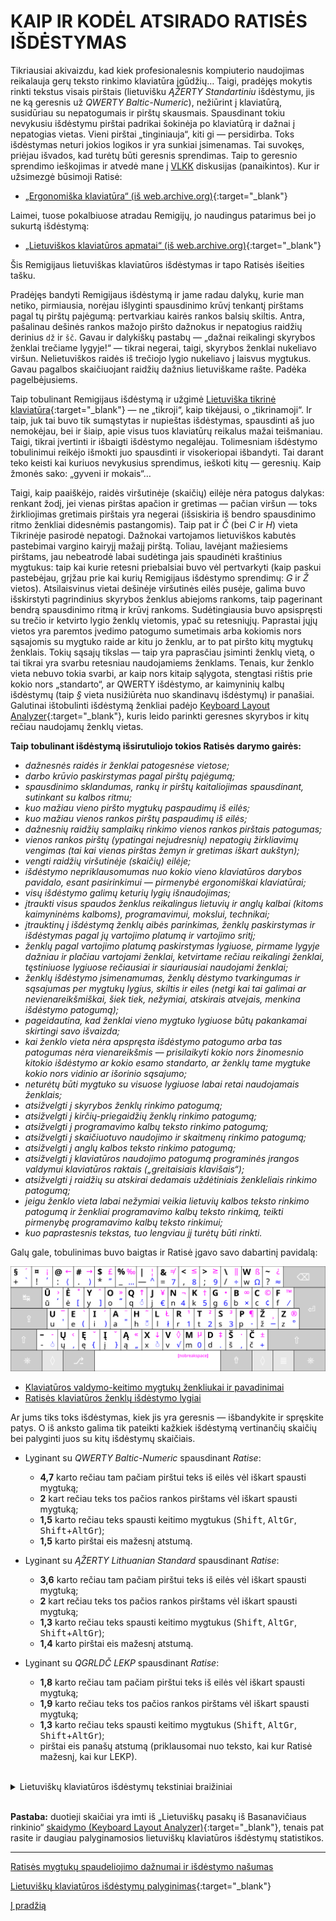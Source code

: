 
# KAIP IR KODĖL ATSIRADO RATISĖS IŠDĖSTYMAS

Tikriausiai akivaizdu, kad kiek profesionalesnis kompiuterio naudojimas reikalauja gerų teksto rinkimo klaviatūra įgūdžių… Taigi, pradėjęs mokytis rinkti tekstus visais pirštais (lietuvišku _ĄŽERTY Standartiniu_ išdėstymu, jis ne ką geresnis už _QWERTY Baltic-Numeric_), nežiūrint į klaviatūrą, susidūriau su nepatogumais ir pirštų skausmais. Spausdinant tokiu nevykusiu išdėstymu pirštai padrikai šokinėja po klaviatūrą ir dažnai į nepatogias vietas. Vieni pirštai „tinginiauja“, kiti gi — persidirba. Toks išdėstymas neturi jokios logikos ir yra sunkiai įsimenamas. Tai suvokęs, priėjau išvados, kad turėtų būti geresnis sprendimas. Taip to geresnio sprendimo ieškojimas ir atvedė mane į [VLKK](http://www.vlkk.lt/) diskusijas (panaikintos). Kur ir užsimezgė būsimoji Ratisė:

+ [„Ergonomiška klaviatūra“ (iš web.archive.org)](https://web.archive.org/web/20071101094827/http://www.vlkk.lt/diskusijos/tema.3095.1.html){:target="_blank"}

Laimei, tuose pokalbiuose atradau Remigijų, jo naudingus patarimus bei jo sukurtą išdėstymą:

+ [„Lietuviškos klaviatūros apmatai“ (iš web.archive.org)](https://web.archive.org/web/20080315055411/http://pradmenes.net/tekstu_katalogas/remigijus/klaviatura.html){:target="_blank"}

Šis Remigijaus lietuviškas klaviatūros išdėstymas ir tapo Ratisės išeities tašku.

Pradėjęs bandyti Remigijaus išdėstymą ir jame radau dalykų, kurie man netiko, pirmiausia, norėjau išlyginti spausdinimo krūvį tenkantį pirštams pagal tų pirštų pajėgumą: pertvarkiau kairės rankos balsių skiltis. Antra, pašalinau dešinės rankos mažojo piršto dažnokus ir nepatogius raidžių derinius ```dž``` ir ```šč```.  Gavau ir dalykiškų pastabų — „dažnai reikalingi skyrybos ženklai trečiame lygyje!“ — tikrai negerai, taigi, skyrybos ženklai nukeliavo viršun. Nelietuviškos raidės iš trečiojo lygio nukeliavo į laisvus mygtukus. Gavau pagalbos skaičiuojant raidžių dažnius lietuviškame rašte. Padėka pagelbėjusiems.

Taip tobulinant Remigijaus išdėstymą ir užgimė [Lietuviška tikrinė klaviatūra](images/sena_tikrine.png){:target="_blank"} — ne „tikroji“, kaip tikėjausi, o „tikrinamoji“. Ir taip, juk tai buvo tik sumąstytas ir nupieštas išdėstymas, spausdinti aš juo nemokėjau, bei ir šiaip, apie visus tuos klaviatūrų reikalus mažai teišmaniau. Taigi, tikrai įvertinti ir išbaigti išdėstymo negalėjau. Tolimesniam išdėstymo tobulinimui reikėjo išmokti juo spausdinti ir visokeriopai išbandyti. Tai darant teko keisti kai kuriuos nevykusius sprendimus, ieškoti kitų — geresnių. Kaip žmonės sako: „gyveni ir mokais“…

Taigi, kaip paaiškėjo, raidės viršutinėje (skaičių) eilėje nėra patogus dalykas: renkant žodį, jei vienas pirštas apačion ir gretimas — pačian viršun — toks žirkliojimas gretimais pirštais yra negerai (išsiskiria iš bendro spausdinimo ritmo ženkliai didesnėmis pastangomis). Taip pat ir _Č_ (bei _C_ ir _H_) vieta Tikrinėje pasirodė nepatogi. Dažnokai vartojamos lietuviškos kabutės pastebimai vargino kairyjį mažajį pirštą. Toliau, lavėjant mažiesiems pirštams, jau nebeatrodė labai sudėtinga jais spaudinėti kraštinius mygtukus: taip kai kurie retesni priebalsiai buvo vėl pertvarkyti (kaip paskui pastebėjau, grįžau prie kai kurių Remigijaus išdėstymo sprendimų: _G_ ir _Ž_ vietos). Atsilaisvinus vietai dešinėje viršutinės eilės pusėje, galima buvo išskirstyti pagrindinius skyrybos ženklus abiejoms rankoms, taip pagerinant bendrą spausdinimo ritmą ir krūvį rankoms. Sudėtingiausia buvo apsispręsti su trečio ir ketvirto lygio ženklų vietomis, ypač su retesniųjų. Paprastai jųjų vietos yra paremtos įvedimo patogumo sumetimais arba kokiomis nors sąsajomis su mygtuko raide ar kitu jo ženklu, ar to pat piršto kitų mygtukų ženklais. Tokių sąsajų tikslas — taip yra paprasčiau įsiminti ženklų vietą, o tai tikrai yra svarbu retesniau naudojamiems ženklams. Tenais, kur ženklo vieta nebuvo tokia svarbi, ar kaip nors kitaip sąlygota, stengtasi rištis prie kokio nors „standarto“, ar QWERTY išdėstymo, ar kaimyninių kalbų išdėstymų (taip _§_ vieta nusižiūrėta nuo skandinavų išdėstymų) ir panašiai. Galutinai ištobulinti išdėstymą ženkliai padėjo [Keyboard Layout Analyzer](http://patorjk.com/keyboard-layout-analyzer/#/main){:target="_blank"}, kuris leido parinkti geresnes skyrybos ir kitų rečiau naudojamų ženklų vietas.

__Taip tobulinant išdėstymą išsirutuliojo tokios Ratisės darymo gairės:__

 - _dažnesnės raidės ir ženklai patogesnėse vietose;_
 - _darbo krūvio paskirstymas pagal pirštų pajėgumą;_
 - _spausdinimo sklandumas, rankų ir pirštų kaitaliojimas spausdinant, sutinkant su kalbos ritmu;_
 - _kuo mažiau vieno piršto mygtukų paspaudimų iš eilės;_
 - _kuo mažiau vienos rankos pirštų paspaudimų iš eilės;_
 - _dažnesnių raidžių samplaikų rinkimo vienos rankos pirštais patogumas;_
 - _vienos rankos pirštų (ypatingai nejudresnių) nepatogių žirkliavimų vengimas (tai kai vienas pirštas žemyn ir gretimas iškart aukštyn);_
 - _vengti raidžių viršutinėje (skaičių) eilėje;_
 - _išdėstymo nepriklausomumas nuo kokio vieno klaviatūros darybos pavidalo, esant pasirinkimui — pirmenybė ergonomiškai klaviatūrai;_
 - _visų išdėstymo galimų keturių lygių išnaudojimas;_
 - _įtraukti visus spaudos ženklus reikalingus lietuvių ir anglų kalbai (kitoms kaimyninėms kalboms), programavimui, mokslui, technikai;_
 - _įtrauktinų į išdėstymą ženklų aibės parinkimas, ženklų paskirstymas ir išdėstymas pagal jų vartojimo platumą ir vartojimo sritį;_
 - _ženklų pagal vartojimo platumą paskirstymas lygiuose, pirmame lygyje dažniau ir plačiau vartojami ženklai, ketvirtame rečiau reikalingi ženklai, tęstiniuose lygiuose rečiausiai ir siauriausiai naudojami ženklai;_
 - _ženklų išdėstymo įsimenamumas, ženklų dėstymo tvarkingumas ir sąsajumas per mygtukų lygius, skiltis ir eiles (netgi kai tai galimai ar nevienareikšmiškai, šiek tiek, nežymiai, atskirais atvejais, menkina išdėstymo patogumą);_
 - _pageidautina, kad ženklai vieno mygtuko lygiuose būtų pakankamai skirtingi savo išvaizda;_
 - _kai ženklo vieta nėra apspręsta išdėstymo patogumo arba tas patogumas nėra vienareikšmis — prisilaikyti kokio nors žinomesnio kitokio išdėstymo ar kokio esamo standarto, ar ženklų tame mygtuke kokio nors vidinio ar išorinio sąsajumo;_
 - _neturėtų būti mygtuko su visuose lygiuose labai retai naudojamais ženklais;_
 - _atsižvelgti į skyrybos ženklų rinkimo patogumą;_
 - _atsižvelgti į kirčių-priegaidžių ženklų rinkimo patogumą;_
 - _atsižvelgti į programavimo kalbų teksto rinkimo patogumą;_
 - _atsižvelgti į skaičiuotuvo naudojimo ir skaitmenų rinkimo patogumą;_
 - _atsižvelgti į anglų kalbos teksto rinkimo patogumą;_
 - _atsižvelgti į klaviatūros naudojimo patogumą programinės įrangos valdymui klaviatūros raktais („greitaisiais klavišais“);_
 - _atsižvelgti į raidžių su atskirai dedamais uždėtiniais ženkleliais rinkimo patogumą;_
 - _jeigu ženklo vieta labai nežymiai veikia lietuvių kalbos teksto rinkimo patogumą ir ženkliai programavimo kalbų teksto rinkimą, teikti pirmenybę programavimo kalbų teksto rinkimui;_
 - _kuo paprastesnis tekstas, tuo lengviau jį turėtų būti rinkti._


Galų gale, tobulinimas buvo baigtas ir Ratisė įgavo savo dabartinį pavidalą:

![Lietuviškas ergonomiškas klaviatūros išdėstymas ŪĖYOQJ Ratisė](images/kb-lt-ratise-visi-zenklai.svg)

+ [Klaviatūros valdymo-keitimo mygtukų ženkliukai ir pavadinimai](klaviaturos-valdymo-mygtukai.md)
+ [Ratisės klaviatūros ženklų išdėstymo lygiai](ratises-isdestymo-lygiai.md)

Ar jums tiks toks išdėstymas, kiek jis yra geresnis — išbandykite ir spręskite patys. O iš anksto galima tik pateikti kažkiek išdėstymą vertinančių skaičių bei palyginti juos su kitų išdėstymų skaičiais.

+ Lyginant su _QWERTY Baltic-Numeric_ spausdinant _Ratise_:
   - __4,7__ karto rečiau tam pačiam pirštui teks iš eilės vėl iškart spausti mygtuką;
   - __2__ kart rečiau teks tos pačios rankos pirštams vėl iškart spausti mygtuką;
   - __1,5__ karto rečiau teks spausti keitimo mygtukus (<kbd>Shift</kbd>, <kbd>AltGr</kbd>, <kbd>Shift</kbd>+<kbd>AltGr</kbd>);
   - __1,5__ karto pirštai eis mažesnį atstumą.

+ Lyginant su _ĄŽERTY Lithuanian Standard_ spausdinant _Ratise_:
   - __3,6__ karto rečiau tam pačiam pirštui teks iš eilės vėl iškart spausti mygtuką;
   - __2__ kart rečiau teks tos pačios rankos pirštams vėl iškart spausti mygtuką;
   - __1,3__ karto rečiau teks spausti keitimo mygtukus (<kbd>Shift</kbd>, <kbd>AltGr</kbd>, <kbd>Shift</kbd>+<kbd>AltGr</kbd>);
   - __1,4__ karto pirštai eis mažesnį atstumą.

+ Lyginant su _QGRLDČ LEKP_ spausdinant _Ratise_:
   - __1,8__ karto rečiau tam pačiam pirštui teks iš eilės vėl iškart spausti mygtuką;
   - __1,9__ karto rečiau teks tos pačios rankos pirštams vėl iškart spausti mygtuką;
   - __1,3__ karto rečiau teks spausti keitimo mygtukus (<kbd>Shift</kbd>, <kbd>AltGr</kbd>, <kbd>Shift</kbd>+<kbd>AltGr</kbd>);
   - pirštai eis panašų atstumą (priklausomai nuo teksto, kai kur Ratisė mažesnį, kai kur LEKP).

<br>
<details>
<summary>Lietuviškų klaviatūros išdėstymų tekstiniai braižiniai</summary>
<pre style="font-size: 70%">


 ŪĖYOQJ Ratisė ISO:
┏━━━┯━━━┯━━━┯━━━┯━━━┯━━━┯━━━┯━━━┯━━━┯━━━┯━━━┯━━━┯━━━┳━━━━━━━┓
┃ + │ ! │ : │ . │ * │ _ │ — │ = │ , │ ; │ / │ W │ ? ┃     ⌫ ┃
┣━━━┷━┱─┴─┬─┴─┬─┴─┬─┴─┬─┴─┬─┴─┬─┴─┬─┴─┬─┴─┬─┴─┬─┴─┬─┺━┳━━━━━┫
┃ ↹   ┃ Ū │ Ė │ Y │ O │ Q │ J │ N │ K │ G │ B │ C │ F ┃     ┃
┣━━━━━┻┱──┴┬──┴┬──┴┬──┴┬──┴┬──┴┬──┴┬──┴┬──┴┬──┴┬──┴┬──┺┓  ⏎ ┃
┃ ⇬    ┃ U │ E │ I │ A │ H │ L │ R │ T │ S │ P │ Ž │ Z ┃    ┃
┣━━━━┳━┹─┬─┴─┬─┴─┬─┴─┬─┴─┬─┴─┬─┴─┬─┴─┬─┴─┬─┴─┬─┴─┲━┷━━━┻━━━━┫
┃ ⇧  ┃ - │ Ų │ Ę │ Į │ Ą │ X │ V │ M │ D │ Š │ Č ┃        ⇧ ┃
┣━━━━┻━┳━┷━┳━┷━┳━┷━┱─┴───┴───┴───┴───┴─┲━┷━┳━┷━┳━┻━┳━━━┳━━━━┫
┃ ⎈    ┃   ┃ ◊ ┃ ⎇ ┃                   ┃ ⇮ ┃   ┃ ◊ ┃ ≣ ┃  ⎈ ┃
┗━━━━━━┻━━━┻━━━┻━━━┻━━━━━━━━━━━━━━━━━━━┻━━━┻━━━┻━━━┻━━━┻━━━━┛

 QGRLDČ LEKP ISO:
┏━━━┯━━━┯━━━┯━━━┯━━━┯━━━┯━━━┯━━━┯━━━┯━━━┯━━━┯━━━┯━━━┳━━━━━━━┓
┃ ` │ / │ \ │ . │ , │ F │ ! │ W │ Ų │ Į │ ( │ ) │ : ┃     ⌫ ┃
┣━━━┷━┱─┴─┬─┴─┬─┴─┬─┴─┬─┴─┬─┴─┬─┴─┬─┴─┬─┴─┬─┴─┬─┴─┬─┺━┳━━━━━┫
┃ ↹   ┃ Q │ G │ R │ L │ D │ Č │ J │ U │ Ė │ Ę │ ? │ = ┃     ┃
┣━━━━━┻┱──┴┬──┴┬──┴┬──┴┬──┴┬──┴┬──┴┬──┴┬──┴┬──┴┬──┴┬──┺┓  ⏎ ┃
┃ ⇬    ┃ A │ K │ S │ T │ M │ P │ N │ E │ I │ O │ Y │ ' ┃    ┃
┣━━━━┳━┹─┬─┴─┬─┴─┬─┴─┬─┴─┬─┴─┬─┴─┬─┴─┬─┴─┬─┴─┬─┴─┲━┷━━━┻━━━━┫
┃ ⇧  ┃ ; │ Z │ X │ C │ V │ Ž │ Š │ B │ Ū │ Ą │ H ┃        ⇧ ┃
┣━━━━┻━┳━┷━┳━┷━┳━┷━┱─┴───┴───┴───┴───┴─┲━┷━┳━┷━┳━┻━┳━━━┳━━━━┫
┃ ⎈    ┃   ┃ ◊ ┃ ⎇ ┃                   ┃ ⇮ ┃   ┃ ◊ ┃ ≣ ┃  ⎈ ┃
┗━━━━━━┻━━━┻━━━┻━━━┻━━━━━━━━━━━━━━━━━━━┻━━━┻━━━┻━━━┻━━━┻━━━━┛

 ĄŽERTY Lithuanian Standard ISO:
┏━━━┯━━━┯━━━┯━━━┯━━━┯━━━┯━━━┯━━━┯━━━┯━━━┯━━━┯━━━┯━━━┳━━━━━━━┓
┃ ` │ ! │ - │ / │ ; │ : │ , │ . │ = │ ( │ ) │ ? │ X ┃     ⌫ ┃
┣━━━┷━┱─┴─┬─┴─┬─┴─┬─┴─┬─┴─┬─┴─┬─┴─┬─┴─┬─┴─┬─┴─┬─┴─┬─┺━┳━━━━━┫
┃ ↹   ┃ Ą │ Ž │ E │ R │ T │ Y │ U │ I │ O │ P │ Į │ W ┃     ┃
┣━━━━━┻┱──┴┬──┴┬──┴┬──┴┬──┴┬──┴┬──┴┬──┴┬──┴┬──┴┬──┴┬──┺┓  ⏎ ┃
┃ ⇬    ┃ A │ S │ D │ Š │ G │ H │ J │ K │ L │ Ų │ Ė │ Q ┃    ┃
┣━━━━┳━┹─┬─┴─┬─┴─┬─┴─┬─┴─┬─┴─┬─┴─┬─┴─┬─┴─┬─┴─┬─┴─┲━┷━━━┻━━━━┫
┃ ⇧  ┃ < │ Z │ Ū │ C │ V │ B │ N │ M │ Č │ F │ Ę ┃        ⇧ ┃
┣━━━━┻━┳━┷━┳━┷━┳━┷━┱─┴───┴───┴───┴───┴─┲━┷━┳━┷━┳━┻━┳━━━┳━━━━┫
┃ ⎈    ┃   ┃ ◊ ┃ ⎇ ┃                   ┃ ⇮ ┃   ┃ ◊ ┃ ≣ ┃  ⎈ ┃
┗━━━━━━┻━━━┻━━━┻━━━┻━━━━━━━━━━━━━━━━━━━┻━━━┻━━━┻━━━┻━━━┻━━━━┛

 QWERTY Baltic-Numeric+ ISO:
┏━━━┯━━━┯━━━┯━━━┯━━━┯━━━┯━━━┯━━━┯━━━┯━━━┯━━━┯━━━┯━━━┳━━━━━━━┓
┃ ` │ Ą │ Č │ Ę │ Ė │ Į │ Š │ Ų │ Ū │ „ │ “ │ - │ Ž ┃     ⌫ ┃
┣━━━┷━┱─┴─┬─┴─┬─┴─┬─┴─┬─┴─┬─┴─┬─┴─┬─┴─┬─┴─┬─┴─┬─┴─┬─┺━┳━━━━━┫
┃ ↹   ┃ Q │ W │ E │ R │ T │ Y │ U │ I │ O │ P │ [ │ ] ┃     ┃
┣━━━━━┻┱──┴┬──┴┬──┴┬──┴┬──┴┬──┴┬──┴┬──┴┬──┴┬──┴┬──┴┬──┺┓  ⏎ ┃
┃ ⇬    ┃ A │ S │ D │ F │ G │ H │ J │ K │ L │ ; │ ' │ \ ┃    ┃
┣━━━━┳━┹─┬─┴─┬─┴─┬─┴─┬─┴─┬─┴─┬─┴─┬─┴─┬─┴─┬─┴─┬─┴─┲━┷━━━┻━━━━┫
┃ ⇧  ┃ — │ Z │ X │ C │ V │ B │ N │ M │ , │ . │ / ┃        ⇧ ┃
┣━━━━┻━┳━┷━┳━┷━┳━┷━┱─┴───┴───┴───┴───┴─┲━┷━┳━┷━┳━┻━┳━━━┳━━━━┫
┃ ⎈    ┃   ┃ ◊ ┃ ⎇ ┃                   ┃ ⇮ ┃   ┃ ◊ ┃ ≣ ┃  ⎈ ┃
┗━━━━━━┻━━━┻━━━┻━━━┻━━━━━━━━━━━━━━━━━━━┻━━━┻━━━┻━━━┻━━━┻━━━━┛


Keitimo-valdymo mygtukų ženklinimų reikšmės:

⌫ — Backspace key — Trynimo mygtukas.
⏎ — Enter key — Įvedimo mygtukas.
↹ — Tab key — Atitraukimo mygtukas.
⇬ — Caps Lock key — Didžiųjų raidžių rakinimo mygtukas.
⇧ — Shift key — Didžiųjų raidžių (antrojo lygio) įjungimo mygtukas.
⇮ — AltGr key — Kitokio ženklo (grafikos) įvedimo mygtukas.
⎇ — Alt key — Kitokio įvedimo būdo pasirinkimo mygtukas.
⎈ — Ctrl key — Valdymo mygtukas.
≣ — Menu key (optional) — Sąrašo (Meniu) mygtukas (neprivalomas).
◊ — System key (optional) — Vėliavos (Sistemos) mygtukas (neprivalomas).

</pre>
</details>
<br>

__Pastaba:__ duotieji skaičiai yra imti iš „Lietuviškų pasakų iš Basanavičiaus rinkinio“ [skaidymo (Keyboard Layout Analyzer)](http://patorjk.com/keyboard-layout-analyzer/#/load/STk23sfB){:target="_blank"}, tenais pat rasite ir daugiau palyginamosios lietuviškų klaviatūros išdėstymų statistikos.


-------------------------

[Ratisės mygtukų spaudeliojimo dažnumai ir išdėstymo našumas](docs/mygtuku-spaudeliojimo-daznumai.md)

[Lietuviškų klaviatūros išdėstymų palyginimas](https://albuck.github.io/lithuanian-keyboard-layouts/){:target="_blank"}

[Į pradžią](../README.md)
